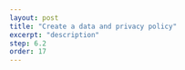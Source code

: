 ```yaml
---
layout: post
title: "Create a data and privacy policy"
excerpt: "description"
step: 6.2
order: 17
---
```


